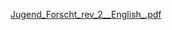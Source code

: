 [Jugend_Forscht_rev_2__English_.pdf](https://github.com/user-attachments/files/20149850/Jugend_Forscht_rev_2__English_.pdf)
